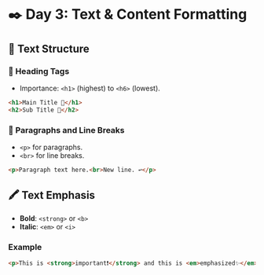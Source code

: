 # ✒️ Day 3: Text & Content Formatting

## 📐 Text Structure

### 📌 Heading Tags
- Importance: `<h1>` (highest) to `<h6>` (lowest).
```html
<h1>Main Title 🌟</h1>
<h2>Sub Title 📝</h2>
```

### 📖 Paragraphs and Line Breaks
- `<p>` for paragraphs.
- `<br>` for line breaks.
```html
<p>Paragraph text here.<br>New line. ↩️</p>
```

## 🖍️ Text Emphasis

- **Bold**: `<strong>` or `<b>`
- **Italic**: `<em>` or `<i>`

### Example
```html
<p>This is <strong>important❗️</strong> and this is <em>emphasized✨</em>.</p>
```
